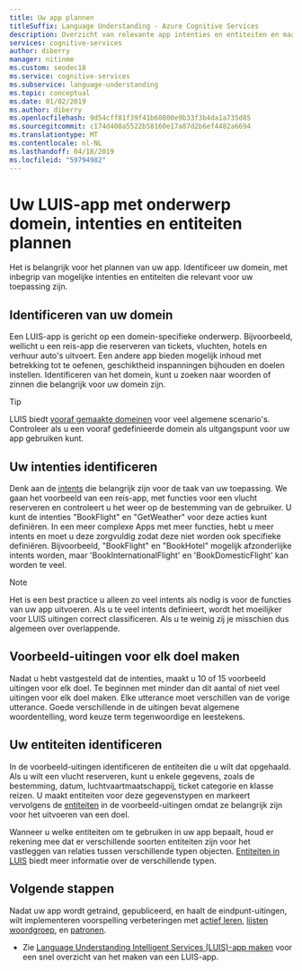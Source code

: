 ```yaml
---
title: Uw app plannen
titleSuffix: Language Understanding - Azure Cognitive Services
description: Overzicht van relevante app intenties en entiteiten en maak vervolgens uw toepassing plannen in Language Understanding Intelligent Services (LUIS).
services: cognitive-services
author: diberry
manager: nitinme
ms.custom: seodec18
ms.service: cognitive-services
ms.subservice: language-understanding
ms.topic: conceptual
ms.date: 01/02/2019
ms.author: diberry
ms.openlocfilehash: 9d54cff81f39f41b60800e9b33f3b4da1a735d85
ms.sourcegitcommit: c174d408a5522b58160e17a87d2b6ef4482a6694
ms.translationtype: MT
ms.contentlocale: nl-NL
ms.lasthandoff: 04/18/2019
ms.locfileid: "59794982"
---
```

# <a name="plan-your-luis-app-with-subject-domain-intents-and-entities"></a>Uw LUIS-app met onderwerp domein, intenties en entiteiten plannen

Het is belangrijk voor het plannen van uw app. Identificeer uw domein, met inbegrip van mogelijke intenties en entiteiten die relevant voor uw toepassing zijn.  

## <a name="identify-your-domain"></a>Identificeren van uw domein

Een LUIS-app is gericht op een domein-specifieke onderwerp.  Bijvoorbeeld, wellicht u een reis-app die reserveren van tickets, vluchten, hotels en verhuur auto's uitvoert. Een andere app bieden mogelijk inhoud met betrekking tot te oefenen, geschiktheid inspanningen bijhouden en doelen instellen. Identificeren van het domein, kunt u zoeken naar woorden of zinnen die belangrijk voor uw domein zijn.

> [!TIP]
> LUIS biedt [vooraf gemaakte domeinen](luis-how-to-use-prebuilt-domains.md) voor veel algemene scenario's.
> Controleer als u een vooraf gedefinieerde domein als uitgangspunt voor uw app gebruiken kunt.

## <a name="identify-your-intents"></a>Uw intenties identificeren

Denk aan de [intents](luis-concept-intent.md) die belangrijk zijn voor de taak van uw toepassing. We gaan het voorbeeld van een reis-app, met functies voor een vlucht reserveren en controleert u het weer op de bestemming van de gebruiker. U kunt de intenties "BookFlight" en "GetWeather" voor deze acties kunt definiëren. In een meer complexe Apps met meer functies, hebt u meer intents en moet u deze zorgvuldig zodat deze niet worden ook specifieke definiëren. Bijvoorbeeld, "BookFlight" en "BookHotel" mogelijk afzonderlijke intents worden, maar 'BookInternationalFlight' en 'BookDomesticFlight' kan worden te veel.

> [!NOTE]
> Het is een best practice u alleen zo veel intents als nodig is voor de functies van uw app uitvoeren. Als u te veel intents definieert, wordt het moeilijker voor LUIS uitingen correct classificeren. Als u te weinig zij je misschien dus algemeen over overlappende.

## <a name="create-example-utterances-for-each-intent"></a>Voorbeeld-uitingen voor elk doel maken

Nadat u hebt vastgesteld dat de intenties, maakt u 10 of 15 voorbeeld uitingen voor elk doel. Te beginnen met minder dan dit aantal of niet veel uitingen voor elk doel maken. Elke utterance moet verschillen van de vorige utterance. Goede verschillende in de uitingen bevat algemene woordentelling, word keuze term tegenwoordige en leestekens. 

## <a name="identify-your-entities"></a>Uw entiteiten identificeren

In de voorbeeld-uitingen identificeren de entiteiten die u wilt dat opgehaald. Als u wilt een vlucht reserveren, kunt u enkele gegevens, zoals de bestemming, datum, luchtvaartmaatschappij, ticket categorie en klasse reizen. U maakt entiteiten voor deze gegevenstypen en markeert vervolgens de [entiteiten](luis-concept-entity-types.md) in de voorbeeld-uitingen omdat ze belangrijk zijn voor het uitvoeren van een doel. 

Wanneer u welke entiteiten om te gebruiken in uw app bepaalt, houd er rekening mee dat er verschillende soorten entiteiten zijn voor het vastleggen van relaties tussen verschillende typen objecten. [Entiteiten in LUIS](luis-concept-entity-types.md) biedt meer informatie over de verschillende typen.

## <a name="next-steps"></a>Volgende stappen

Nadat uw app wordt getraind, gepubliceerd, en haalt de eindpunt-uitingen, wilt implementeren voorspelling verbeteringen met [actief leren](luis-how-to-review-endpoint-utterances.md), [lijsten woordgroep](luis-concept-feature.md), en [patronen](luis-concept-patterns.md). 


* Zie [Language Understanding Intelligent Services (LUIS)-app maken](luis-get-started-create-app.md) voor een snel overzicht van het maken van een LUIS-app.
